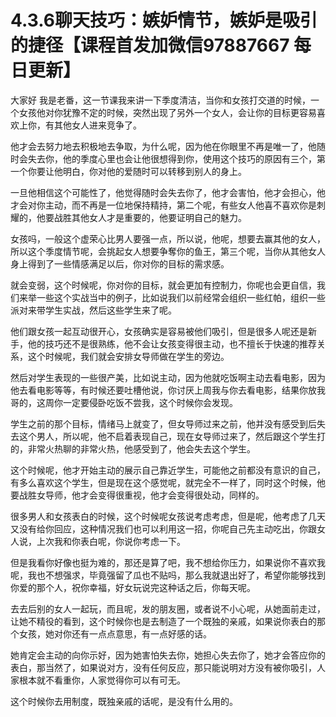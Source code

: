 # 4.3.6聊天技巧：嫉妒情节，嫉妒是吸引的捷径【课程首发加微信97887667 每日更新】

大家好 我是老番，这一节课我来讲一下季度清洁，当你和女孩打交道的时候，一个女孩他对你犹豫不定的时候，突然出现了另外一个女人，会让你的目标更容易喜欢上你，有其他女人进来竞争了。

他才会去努力地去积极地去争取，为什么呢，因为他在你眼里不再是唯一了，他随时会失去你，他的季度心里也会让他很想得到你，使用这个技巧的原因有三个，第一个你要让他明白，你对他的爱随时可以转移到别人的身上。

一旦他相信这个可能性了，他觉得随时会失去你了，他才会害怕，他才会担心，他才会对你主动，而不再是一位地保持精持，第二个呢，有些女人他喜不喜欢你是刺耀的，他要战胜其他女人才是重要的，他要证明自己的魅力。

女孩吗，一般这个虚荣心比男人要强一点，所以说，他呢，想要去赢其他的女人，所以这个季度情节呢，会挑起女人想要争奪你的鱼王，第三个呢，当你从其他女人身上得到了一些情感满足以后，你对你的目标的需求感。

就会变弱，这个时候呢，你对你的目标，就会更加有控制力，你呢也会更自信，我们来举一些这个实战当中的例子，比如说我们以前经常会组织一些红帕，组织一些派对来带学生实战，然后这些学生来了呢。

他们跟女孩一起互动很开心，女孩确实是容易被他们吸引，但是很多人呢还是新手，他的技巧还不是很熟练，他不会让女孩变得很主动，也不擅长于快速的推荐关系，这个时候呢，我们就会安排女导师做在学生的旁边。

然后对学生表现的一些很产美，比如说主动，因为他就吃饭啊主动去看电影，因为他去看电影等等，有时候还要吐槽他说，你讨厌上周我与你去看电影，结果你放我哥的，这周你一定要侵卧吃饭不尝我，这个时候你会发现。

学生之前的那个目标，情绪马上就变了，但女导师过来之前，他并没有感受到后失去这个男人，所以呢，他不启着表现自己，现在女导师过来了，然后跟这个学生打的，非常火热聊的非常火热，他感受到了，他会失去这个学生。

这个时候呢，他才开始主动的展示自己靠近学生，可能他之前都没有意识的自己，有多么喜欢这个学生，但是现在这个感觉呢，就完全不一样了，同时这个时候，他要战胜女导师，他才会变得很重视，他才会变得很处动，同样的。

很多男人和女孩表白的时候，这个时候呢女孩说考虑考虑，但是呢，他考虑了几天又没有给你回应，这种情况我们也可以利用这一招，你呢自己先主动吃出，你跟女人说，上次我和你表白呢，你说你考虑一下。

但是我看你好像也挺为难的，那还是算了吧，我不想给你压力，如果说你不喜欢我呢，我也不想强求，毕竟强留了瓜也不贴吗，那么我就退出好了，希望你能够找到你爱的那个人，祝你幸福，好女玩说完这种话之后，你每天呢。

去去后别的女人一起玩，而且呢，发的朋友圈，或者说不小心呢，从她面前走过，让她不精役的看到，这个时候你也是去制造了一个既独的亲戚，如果说你表白的那个女孩，她对你还有一点点意思，有一点好感的话。

她肯定会主动的向你示好，因为她害怕失去你，她担心失去你了，她才会答应你的表白，那当然了，如果说对方，没有任何反应，那只能说明对方没有被你吸引，人家根本就不看重你，人家觉得你可以有可无。

这个时候你去用制度，既独亲戚的话呢，是没有什么用的。